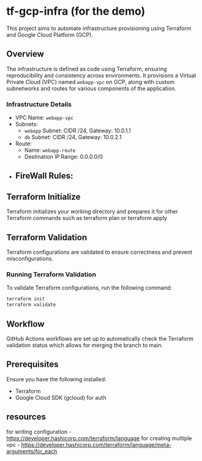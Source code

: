 # tf-gcp-infra (for the demo)

This project aims to automate infrastructure provisioning using Terraform and Google Cloud Platform (GCP).

## Overview

The infrastructure is defined as code using Terraform, ensuring reproducibility and consistency across environments. It provisions a Virtual Private Cloud (VPC) named `webapp-vpc` on GCP, along with custom subnetworks and routes for various components of the application.

### Infrastructure Details

- VPC Name: `webapp-vpc`
- Subnets:
  - `webapp` Subnet: CIDR /24, Gateway: 10.0.1.1
  - `db` Subnet: CIDR /24, Gateway: 10.0.2.1
- Route:
  - Name: `webapp-route`
  - Destination IP Range: 0.0.0.0/0
- FireWall Rules:
  - 

## Terraform Initialize

Terraform initializes your working directory and prepares it for other Terraform commands such as terraform plan or terraform apply

## Terraform Validation

Terraform configurations are validated to ensure correctness and prevent misconfigurations.

### Running Terraform Validation

To validate Terraform configurations, run the following command:

```bash
terraform init
terraform validate
```

## Workflow

GitHub Actions workflows are set up to automatically check the Terraform validation status which allows for merging the branch to main.

## Prerequisites

Ensure you have the following installed:

- Terraform
- Google Cloud SDK (gcloud) for auth

## resources
for writing configuration - https://developer.hashicorp.com/terraform/language
for creating multiple vpc - https://developer.hashicorp.com/terraform/language/meta-arguments/for_each

